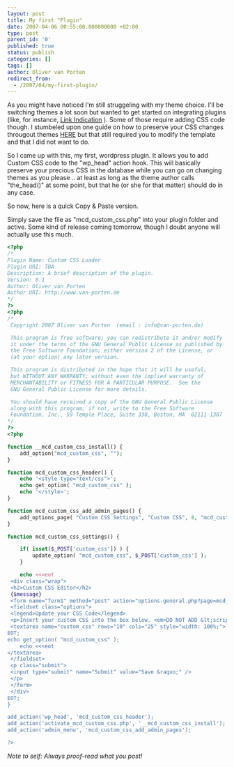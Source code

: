 ```yaml
---
layout: post
title: My first "Plugin"
date: 2007-04-06 00:55:00.000000000 +02:00
type: post
parent_id: '0'
published: true
status: publish
categories: []
tags: []
author: Oliver van Porten
redirect_from:
  - /2007/04/my-first-plugin/
---
```

As you might have noticed I'm still struggeling with my theme choice. I'll be switching themes a lot soon but wanted to get started on integrating plugins (like, for instance, [Link Indication](http://sw-guide.de/wordpress/link-indication-plugin/) ). Some of those require adding CSS code though. I stumbeled upon one guide on how to preserve your CSS changes througout themes [HERE](http://www.pearsonified.com/2007/02/how_to_protect_css_mods_for_any_wordpress_theme.php) but that still required you to modify the template and that I did not want to do.

So I came up with this, my first, wordpress plugin. It allows you to add Custom CSS code to the "wp_head" action hook. This will basically preserve your precious CSS in the database while you can go on changing themes as you please .. at least as long as the theme author calls "the_head()" at some point, but that he (or she for that matter) should do in any case.

So now, here is a quick Copy & Paste version.

Simply save the file as "mcd_custom_css.php" into your plugin folder and active. Some kind of release coming tomorrow, though I doubt anyone will actually use this much.

``` php
<?php
/*
Plugin Name: Custom CSS Loader
Plugin URI: TBA
Description: A brief description of the plugin.
Version: 0.1
Author: Oliver van Porten
Author URI: http://www.van-porten.de
*/
?>
<?php
/* 
 Copyright 2007 Oliver van Porten  (email : info@van-porten.de)

 This program is free software; you can redistribute it and/or modify
 it under the terms of the GNU General Public License as published by
 the Free Software Foundation; either version 2 of the License, or
 (at your option) any later version.

 This program is distributed in the hope that it will be useful,
 but WITHOUT ANY WARRANTY; without even the implied warranty of
 MERCHANTABILITY or FITNESS FOR A PARTICULAR PURPOSE.  See the
 GNU General Public License for more details.

 You should have received a copy of the GNU General Public License
 along with this program; if not, write to the Free Software
 Foundation, Inc., 59 Temple Place, Suite 330, Boston, MA  02111-1307  USA
*/                  
?>
<?php

function __mcd_custom_css_install() {
    add_option("mcd_custom_css", "");
}

function mcd_custom_css_header() {
    echo '<style type="text/css">';
    echo get_option( "mcd_custom_css" );
    echo '</style>';
}

function mcd_custom_css_add_admin_pages() {
    add_options_page( "Custom CSS Settings", "Custom CSS", 8, "mcd_cust_css_admin", "mcd_custom_css_settings" );
}

function mcd_custom_css_settings() {

    if( isset($_POST['custom_css']) ) {
        update_option( "mcd_custom_css", $_POST['custom_css'] );
    }

    echo <<<eot
 <div class="wrap">
 <h2>Custom CSS Editor</h2>
 {$message}
 <form name="form1" method="post" action="options-general.php?page=mcd_cust_css_admin">
 <fieldset class="options">
 <legend>Update your CSS Code</legend>
 <p>Insert your custom CSS into the box below. <em>DO NOT ADD &lt;script ..&gt; .. &lt;/script&gt;!</em></p>
 <textarea name="custom_css" rows="10" cols="25" style="width: 100%;">
EOT;
echo get_option( "mcd_custom_css" );
    echo <<<eot
</textarea>
 </fieldset>
 <p class="submit">
 <input type="submit" name="Submit" value="Save &raquo;" />
 </p>
 </form>
 </div>
EOT;
}

add_action('wp_head', 'mcd_custom_css_header');
add_action('activate_mcd_custom_css.php', '__mcd_custom_css_install');
add_action('admin_menu', 'mcd_custom_css_add_admin_pages');

?>
```

_Note to self: Always proof-read what you post!_